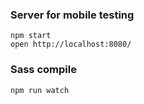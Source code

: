 ### Server for mobile testing
````
npm start
open http://localhost:8080/
````

### Sass compile
````
npm run watch
````
